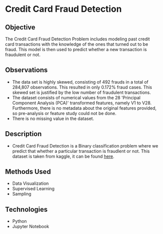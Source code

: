 # Credit Card Fraud Detection
## Objective
The Credit Card Fraud Detection Problem includes modeling past credit card transactions with the knowledge of the ones that turned out to be fraud. This model is then used to predict whether a new transaction is fraudulent or not.
## Observations
- The data set is highly skewed, consisting of 492 frauds in a total of 284,807 observations. This resulted in only 0.172% fraud cases. This skewed set is justified by the low number of fraudulent transactions.
- The dataset consists of numerical values from the 28 'Principal Component Analysis (PCA)' transformed features, namely V1 to V28. Furthermore, there is no metadata about the original features provided, so pre-analysis or feature study could not be done.
- There is no missing value in the dataset.
## Description
- Credit Card Fraud Detection is a Binary classification problem where we predict that whether a particular transaction is fraudlent or not.
This dataset is taken from kaggle, it can be found [here](https://www.kaggle.com/datasets/mlg-ulb/creditcardfraud).
## Methods Used
- Data Visualization
- Supervised Learning
- Sampling
## Technologies
- Python
- Jupyter Notebook
